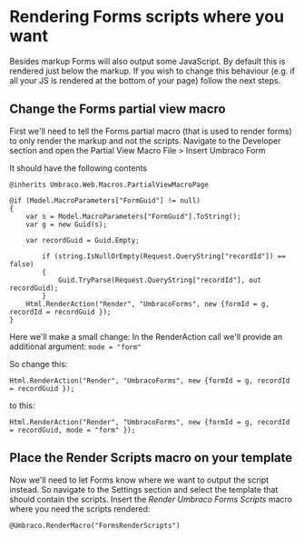 # Rendering Forms scripts where you want
Besides markup Forms will also output some JavaScript. By default this is rendered just below the markup. If you wish to change this behaviour (e.g. if all your JS is rendered at the bottom of your page) follow the next steps.

## Change the Forms partial view macro
First we'll need to tell the Forms partial macro (that is used to render forms) to only render the markup and not the scripts. Navigate to the Developer section and open the Partial View Macro File > Insert Umbraco Form

It should have the following contents 

	@inherits Umbraco.Web.Macros.PartialViewMacroPage
		
	@if (Model.MacroParameters["FormGuid"] != null)
	{
		var s = Model.MacroParameters["FormGuid"].ToString();
		var g = new Guid(s);
		
		var recordGuid = Guid.Empty;

    		if (string.IsNullOrEmpty(Request.QueryString["recordId"]) == false)
    		{
        		Guid.TryParse(Request.QueryString["recordId"], out recordGuid);
    		}
		Html.RenderAction("Render", "UmbracoForms", new {formId = g, recordId = recordGuid });	
	}

Here we'll make a small change: In the RenderAction call we'll provide an additional argument: `mode = "form"`

So change this:

	Html.RenderAction("Render", "UmbracoForms", new {formId = g, recordId = recordGuid });	

to this:
	
	Html.RenderAction("Render", "UmbracoForms", new {formId = g, recordId = recordGuid, mode = "form" });

## Place the Render Scripts macro on your template

Now we'll need to let Forms know where we want to output the script instead. So navigate to the Settings section and select the template that should contain the scripts. Insert the *Render Umbraco Forms Scripts* macro where you need the scripts rendered:

	@Umbraco.RenderMacro("FormsRenderScripts")
